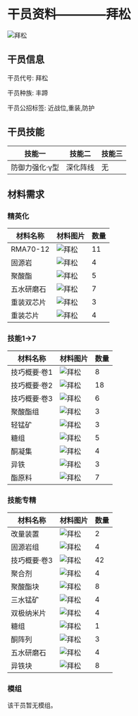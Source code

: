 # 干员资料————拜松

![拜松](./oprImages/拜松.png)

## 干员信息

干员代号: 拜松

干员种族: 丰蹄

干员公招标签: 近战位,重装,防护

## 干员技能

| 技能一       | 技能二   | 技能三 |
| ------------ | -------- | ------ |
| 防御力强化·γ型 | 深化阵线 | 无 |

## 材料需求

### 精英化

| 材料名称      | 材料图片 | 数量  |
|---------|---------|-----|
| RMA70-12 | ![拜松](./matIcons/RMA70-12.png)  |   11  |
| 固源岩 | ![拜松](./matIcons/固源岩.png)  |   4  |
| 聚酸酯 | ![拜松](./matIcons/聚酸酯.png)  |   5  |
| 五水研磨石 | ![拜松](./matIcons/五水研磨石.png)  |   7  |
| 重装双芯片 | ![拜松](./matIcons/重装双芯片.png)  |   3  |
| 重装芯片 | ![拜松](./matIcons/重装芯片.png)  |   4  |

### 技能1→7

| 材料名称      | 材料图片 | 数量  |
|---------|---------|-----|
| 技巧概要·卷1 | ![拜松](./matIcons/技巧概要·卷1.png)  |   8  |
| 技巧概要·卷2 | ![拜松](./matIcons/技巧概要·卷2.png)  |   18  |
| 技巧概要·卷3 | ![拜松](./matIcons/技巧概要·卷3.png)  |   6  |
| 聚酸酯组 | ![拜松](./matIcons/聚酸酯组.png)  |   3  |
| 轻锰矿 | ![拜松](./matIcons/轻锰矿.png)  |   3  |
| 糖组 | ![拜松](./matIcons/糖组.png)  |   5  |
| 酮凝集 | ![拜松](./matIcons/酮凝集.png)  |   4  |
| 异铁 | ![拜松](./matIcons/异铁.png)  |   3  |
| 酯原料 | ![拜松](./matIcons/酯原料.png)  |   7  |

### 技能专精

| 材料名称      | 材料图片 | 数量  |
|---------|---------|-----|
| 改量装置 | ![拜松](./matIcons/改量装置.png)  |   2  |
| 固源岩组 | ![拜松](./matIcons/固源岩组.png)  |   4  |
| 技巧概要·卷3 | ![拜松](./matIcons/技巧概要·卷3.png)  |   42  |
| 聚合剂 | ![拜松](./matIcons/聚合剂.png)  |   4  |
| 聚酸酯块 | ![拜松](./matIcons/聚酸酯块.png)  |   8  |
| 三水锰矿 | ![拜松](./matIcons/三水锰矿.png)  |   4  |
| 双极纳米片 | ![拜松](./matIcons/双极纳米片.png)  |   4  |
| 糖组 | ![拜松](./matIcons/糖组.png)  |   1  |
| 酮阵列 | ![拜松](./matIcons/酮阵列.png)  |   3  |
| 五水研磨石 | ![拜松](./matIcons/五水研磨石.png)  |   4  |
| 异铁块 | ![拜松](./matIcons/异铁块.png)  |   8  |

### 模组

该干员暂无模组。
